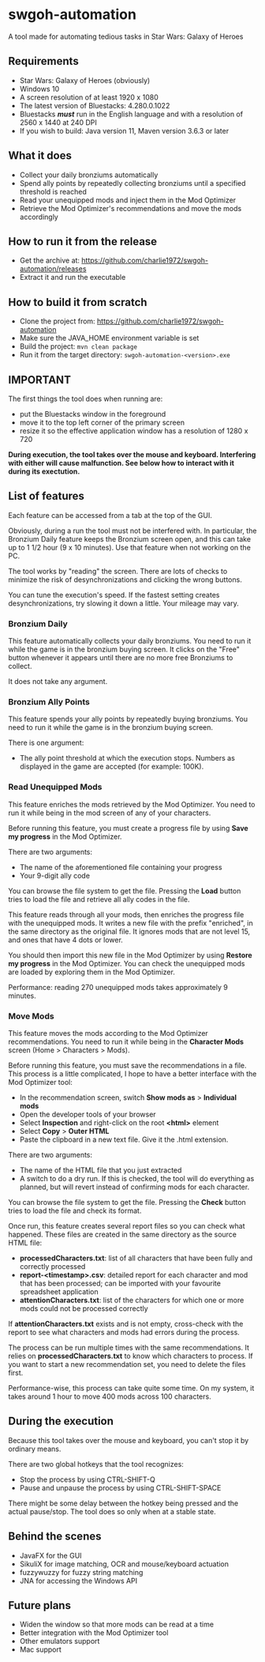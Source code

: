 # swgoh-automation
A tool made for automating tedious tasks in Star Wars: Galaxy of Heroes

## Requirements
* Star Wars: Galaxy of Heroes (obviously)
* Windows 10
* A screen resolution of at least 1920 x 1080
* The latest version of Bluestacks: 4.280.0.1022
* Bluestacks ***must*** run in the English language and with a resolution of 2560 x 1440 at 240 DPI
* If you wish to build: Java version 11, Maven version 3.6.3 or later

## What it does
* Collect your daily bronziums automatically
* Spend ally points by repeatedly collecting bronziums until a specified threshold  is reached
* Read your unequipped mods and inject them in the Mod Optimizer
* Retrieve the Mod Optimizer's recommendations and move the mods accordingly

## How to run it from the release
* Get the archive at: https://github.com/charlie1972/swgoh-automation/releases
* Extract it and run the executable
  
## How to build it from scratch
* Clone the project from: https://github.com/charlie1972/swgoh-automation
* Make sure the JAVA_HOME environment variable is set
* Build the project: `mvn clean package`
* Run it from the target directory: `swgoh-automation-<version>.exe` 

## IMPORTANT
The first things the tool does when running are:
* put the Bluestacks window in the foreground
* move it to the top left corner of the primary screen
* resize it so the effective application window has a resolution of 1280 x 720

**During execution, the tool takes over the mouse and keyboard. Interfering with either will cause malfunction. See below how to interact with it during its exectution.**

## List of features
Each feature can be accessed from a tab at the top of the GUI.

Obviously, during a run the tool must not be interfered with. In particular, the Bronzium Daily feature keeps the Bronzium screen open, and this can take up to 1 1/2 hour (9 x 10 minutes). Use that feature when not working on the PC.

The tool works by "reading" the screen. There are lots of checks to minimize the risk of desynchronizations and clicking the wrong buttons.

You can tune the execution's speed. If the fastest setting creates desynchronizations, try slowing it down a little. Your mileage may vary. 

### Bronzium Daily
This feature automatically collects your daily bronziums. You need to run it while the game is in the bronzium buying screen. It clicks on the "Free" button whenever it appears until there are no more free Bronziums to collect.

It does not take any argument.

### Bronzium Ally Points
This feature spends your ally points by repeatedly buying bronziums. You need to run it while the game is in the bronzium buying screen.

There is one argument:
* The ally point threshold at which the execution stops. Numbers as displayed in the game are accepted (for example: 100K).

### Read Unequipped Mods
This feature enriches the mods retrieved by the Mod Optimizer. You need to run it while being in the mod screen of any of your characters.

Before running this feature, you must create a progress file by using **Save my progress** in the Mod Optimizer.

There are two arguments:
* The name of the aforementioned file containing your progress 
* Your 9-digit ally code

You can browse the file system to get the file. Pressing the **Load** button tries to load the file and retrieve all ally codes in the file. 

This feature reads through all your mods, then enriches the progress file with the unequipped mods. It writes a new file with the prefix "enriched", in the same directory as the original file. It ignores mods that are not level 15, and ones that have 4 dots or lower.

You should then import this new file in the Mod Optimizer by using **Restore my progress** in the Mod Optimizer. You can check the unequipped mods are loaded by exploring them in the Mod Optimizer.

Performance: reading 270 unequipped mods takes approximately 9 minutes. 

### Move Mods
This feature moves the mods according to the Mod Optimizer recommendations. You need to run it while being in the **Character Mods** screen (Home > Characters > Mods).

Before running this feature, you must save the recommendations in a file. This process is a little complicated, I hope to have a better interface with the Mod Optimizer tool:
* In the recommendation screen, switch **Show mods as** > **Individual mods**
* Open the developer tools of your browser
* Select **Inspection** and right-click on the root **\<html>** element
* Select **Copy** > **Outer HTML**
* Paste the clipboard in a new text file. Give it the .html extension.

There are two arguments:
* The name of the HTML file that you just extracted
* A switch to do a dry run. If this is checked, the tool will do everything as planned, but will revert instead of confirming mods for each character.

You can browse the file system to get the file. Pressing the **Check** button tries to load the file and check its format.

Once run, this feature creates several report files so you can check what happened. These files are created in the same directory as the source HTML file:
* **processedCharacters.txt**: list of all characters that have been fully and correctly processed
* **report-\<timestamp>.csv**: detailed report for each character and mod that has been processed; can be imported with your favourite spreadsheet application
* **attentionCharacters.txt**: list of the characters for which one or more mods could not be processed correctly

If **attentionCharacters.txt** exists and is not empty, cross-check with the report to see what characters and mods had errors during the process.

The process can be run multiple times with the same recommendations. It relies on **processedCharacters.txt** to know which characters to process. If you want to start a new recommendation set, you need to delete the files first.

Performance-wise, this process can take quite some time. On my system, it takes around 1 hour to move 400 mods across 100 characters. 

## During the execution
Because this tool takes over the mouse and keyboard, you can't stop it by ordinary means.

There are two global hotkeys that the tool recognizes:
* Stop the process by using CTRL-SHIFT-Q
* Pause and unpause the process by using CTRL-SHIFT-SPACE

There might be some delay between the hotkey being pressed and the actual pause/stop. The tool does so only when at a stable state.

## Behind the scenes
* JavaFX for the GUI
* SikuliX for image matching, OCR and mouse/keyboard actuation
* fuzzywuzzy for fuzzy string matching
* JNA for accessing the Windows API

## Future plans
* Widen the window so that more mods can be read at a time
* Better integration with the Mod Optimizer tool
* Other emulators support
* Mac support
